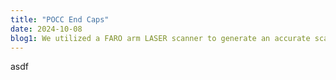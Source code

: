 ```yaml
---
title: "POCC End Caps"
date: 2024-10-08
blog1: We utilized a FARO arm LASER scanner to generate an accurate scale CAD model of end caps. We were hired by a company to measure the inner radius along the curved slope, which is impossible without first obtaining a CAD file.
---
```

asdf
